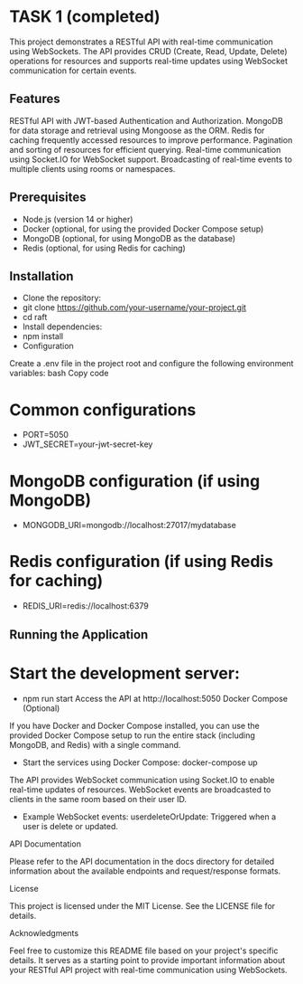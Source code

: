 # TASK 1 (completed)

This project demonstrates a RESTful API with real-time communication using WebSockets. The API provides CRUD (Create, Read, Update, Delete) operations for resources and supports real-time updates using WebSocket communication for certain events.

## Features

RESTful API with JWT-based Authentication and Authorization.
MongoDB for data storage and retrieval using Mongoose as the ORM.
Redis for caching frequently accessed resources to improve performance.
Pagination and sorting of resources for efficient querying.
Real-time communication using Socket.IO for WebSocket support.
Broadcasting of real-time events to multiple clients using rooms or namespaces.

## Prerequisites

- Node.js (version 14 or higher)
- Docker (optional, for using the provided Docker Compose setup)
- MongoDB (optional, for using MongoDB as the database)
- Redis (optional, for using Redis for caching)

## Installation

- Clone the repository:
- git clone https://github.com/your-username/your-project.git
- cd raft
- Install dependencies:
- npm install
- Configuration

Create a .env file in the project root and configure the following environment variables:
bash
Copy code

# Common configurations

- PORT=5050
- JWT_SECRET=your-jwt-secret-key

# MongoDB configuration (if using MongoDB)

- MONGODB_URI=mongodb://localhost:27017/mydatabase

# Redis configuration (if using Redis for caching)

- REDIS_URI=redis://localhost:6379

## Running the Application

# Start the development server:

- npm run start
  Access the API at http://localhost:5050
  Docker Compose (Optional)

If you have Docker and Docker Compose installed, you can use the provided Docker Compose setup to run the entire stack (including MongoDB, and Redis) with a single command.

- Start the services using Docker Compose:
  docker-compose up

The API provides WebSocket communication using Socket.IO to enable real-time updates of resources. WebSocket events are broadcasted to clients in the same room based on their user ID.

- Example WebSocket events:
  userdeleteOrUpdate: Triggered when a user is delete or updated.

API Documentation

Please refer to the API documentation in the docs directory for detailed information about the available endpoints and request/response formats.

License

This project is licensed under the MIT License. See the LICENSE file for details.

Acknowledgments

Feel free to customize this README file based on your project's specific details. It serves as a starting point to provide important information about your RESTful API project with real-time communication using WebSockets.
